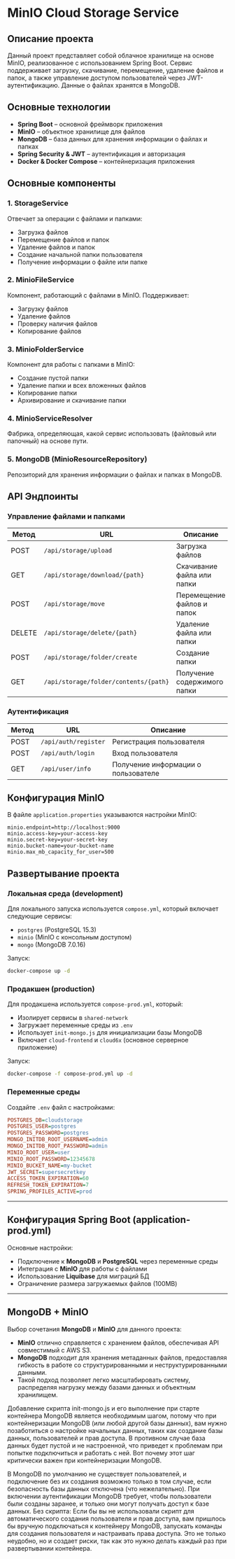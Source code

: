 # MinIO Cloud Storage Service

## Описание проекта
Данный проект представляет собой облачное хранилище на основе MinIO, реализованное с использованием Spring Boot. Сервис поддерживает загрузку, скачивание, перемещение, удаление файлов и папок, а также управление доступом пользователей через JWT-аутентификацию. Данные о файлах хранятся в MongoDB.

## Основные технологии
- **Spring Boot** – основной фреймворк приложения
- **MinIO** – объектное хранилище для файлов
- **MongoDB** – база данных для хранения информации о файлах и папках
- **Spring Security & JWT** – аутентификация и авторизация
- **Docker & Docker Compose** – контейнеризация приложения

## Основные компоненты

### 1. **StorageService**
Отвечает за операции с файлами и папками:
- Загрузка файлов
- Перемещение файлов и папок
- Удаление файлов и папок
- Создание начальной папки пользователя
- Получение информации о файле или папке

### 2. **MinioFileService**
Компонент, работающий с файлами в MinIO. Поддерживает:
- Загрузку файлов
- Удаление файлов
- Проверку наличия файлов
- Копирование файлов

### 3. **MinioFolderService**
Компонент для работы с папками в MinIO:
- Создание пустой папки
- Удаление папки и всех вложенных файлов
- Копирование папки
- Архивирование и скачивание папки

### 4. **MinioServiceResolver**
Фабрика, определяющая, какой сервис использовать (файловый или папочный) на основе пути.

### 5. **MongoDB (MinioResourceRepository)**
Репозиторий для хранения информации о файлах и папках в MongoDB.

## API Эндпоинты
### **Управление файлами и папками**
| Метод | URL | Описание |
|--------|-----------------|--------------------------|
| POST | `/api/storage/upload` | Загрузка файлов |
| GET | `/api/storage/download/{path}` | Скачивание файла или папки |
| POST | `/api/storage/move` | Перемещение файлов и папок |
| DELETE | `/api/storage/delete/{path}` | Удаление файла или папки |
| POST | `/api/storage/folder/create` | Создание папки |
| GET | `/api/storage/folder/contents/{path}` | Получение содержимого папки |

### **Аутентификация**
| Метод | URL | Описание |
|--------|-----------------|--------------------------|
| POST | `/api/auth/register` | Регистрация пользователя |
| POST | `/api/auth/login` | Вход пользователя |
| GET | `/api/user/info` | Получение информации о пользователе |

## Конфигурация MinIO
В файле `application.properties` указываются настройки MinIO:
```properties
minio.endpoint=http://localhost:9000
minio.access-key=your-access-key
minio.secret-key=your-secret-key
minio.bucket-name=your-bucket-name
minio.max_mb_capacity_for_user=500
```

## Развертывание проекта

### Локальная среда (development)

Для локального запуска используется `compose.yml`, который включает следующие сервисы:

- `postgres` (PostgreSQL 15.3)
- `minio` (MinIO с консольным доступом)
- `mongo` (MongoDB 7.0.16)

Запуск:
```sh
docker-compose up -d
```

### Продакшен (production)

Для продакшена используется `compose-prod.yml`, который:
- Изолирует сервисы в `shared-network`
- Загружает переменные среды из `.env`
- Использует `init-mongo.js` для инициализации базы MongoDB
- Включает `cloud-frontend` и `cloud6x` (основное серверное приложение)

Запуск:
```sh
docker-compose -f compose-prod.yml up -d
```

### Переменные среды
Создайте `.env` файл с настройками:
```ini
POSTGRES_DB=cloudstorage
POSTGRES_USER=postgres
POSTGRES_PASSWORD=postgres
MONGO_INITDB_ROOT_USERNAME=admin
MONGO_INITDB_ROOT_PASSWORD=admin
MINIO_ROOT_USER=user
MINIO_ROOT_PASSWORD=12345678
MINIO_BUCKET_NAME=my-bucket
JWT_SECRET=supersecretkey
ACCESS_TOKEN_EXPIRATION=60
REFRESH_TOKEN_EXPIRATION=7
SPRING_PROFILES_ACTIVE=prod
```

---

## Конфигурация Spring Boot (application-prod.yml)

Основные настройки:
- Подключение к **MongoDB** и **PostgreSQL** через переменные среды
- Интеграция с **MinIO** для работы с файлами
- Использование **Liquibase** для миграций БД
- Ограничение размера загружаемых файлов (100MB)


---

## MongoDB + MinIO

Выбор сочетания **MongoDB** и **MinIO** для данного проекта:
- **MinIO** отлично справляется с хранением файлов, обеспечивая API совместимый с AWS S3.
- **MongoDB** подходит для хранения метаданных файлов, предоставляя гибкость в работе со структурированными и неструктурированными данными.
- Такой подход позволяет легко масштабировать систему, распределяя нагрузку между базами данных и объектным хранилищем.

Добавление скрипта init-mongo.js и его выполнение при старте контейнера MongoDB является необходимым шагом, 
потому что при контейнеризации MongoDB (или любой другой базы данных), 
вам нужно позаботиться о настройке начальных данных, таких как создание базы данных, пользователей и прав доступа. 
В противном случае база данных будет пустой и не настроенной, что приведет к проблемам при попытке подключиться и работать с ней. 
Вот почему этот шаг критически важен при контейнеризации MongoDB.

В MongoDB по умолчанию не существует пользователей, и подключение без их создания возможно только в том случае, 
если безопасность базы данных отключена (что нежелательно). При включении аутентификации MongoDB требует, 
чтобы пользователи были созданы заранее, 
и только они могут получать доступ к базе данных.
Без скрипта: Если бы вы не использовали скрипт для автоматического создания пользователя и прав доступа, 
вам пришлось бы вручную подключаться к контейнеру MongoDB, 
запускать команды для создания пользователя и настраивать права доступа. 
Это не только неудобно, но и создает риски, так как это нужно делать каждый раз при развертывании контейнера.


